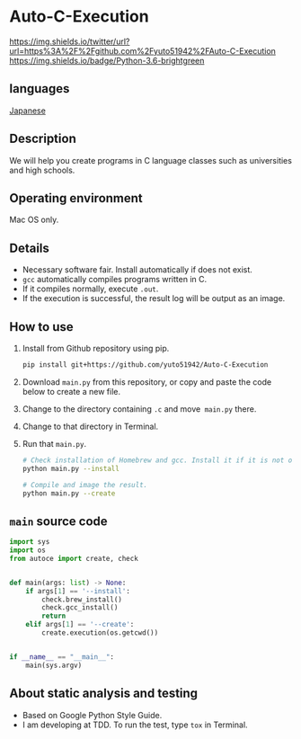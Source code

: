 # Auto-C-Execution

https://img.shields.io/twitter/url?url=https%3A%2F%2Fgithub.com%2Fyuto51942%2FAuto-C-Execution
https://img.shields.io/badge/Python-3.6-brightgreen

## languages

[Japanese](Example/README_jp.md)

## Description

We will help you create programs in C language classes such as universities and high schools.

## Operating environment

Mac OS only.

## Details

* Necessary software fair. Install automatically if does not exist.
* `gcc` automatically compiles programs written in C.
* If it compiles normally, execute `.out`.
* If the execution is successful, the result log will be output as an image.

## How to use

1. Install from Github repository using pip.

    ```bash
    pip install git+https://github.com/yuto51942/Auto-C-Execution
    ```

2. Download `main.py` from this repository, or copy and paste the code below to create a new file.
3. Change to the directory containing `.c` and move` main.py` there.
4. Change to that directory in Terminal.
5. Run that `main.py`.

    ```bash
    # Check installation of Homebrew and gcc. Install it if it is not on your PC.
    python main.py --install

    # Compile and image the result.
    python main.py --create
    ```

## `main` source code

```py
import sys
import os
from autoce import create, check


def main(args: list) -> None:
    if args[1] == '--install':
        check.brew_install()
        check.gcc_install()
        return
    elif args[1] == '--create':
        create.execution(os.getcwd())


if __name__ == "__main__":
    main(sys.argv)
```

## About static analysis and testing

* Based on Google Python Style Guide.
* I am developing at TDD. To run the test, type `tox` in Terminal.
